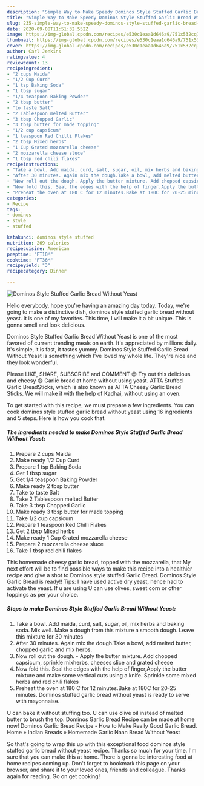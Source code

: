 ```yaml
---
description: "Simple Way to Make Speedy Dominos Style Stuffed Garlic Bread Without Yeast"
title: "Simple Way to Make Speedy Dominos Style Stuffed Garlic Bread Without Yeast"
slug: 235-simple-way-to-make-speedy-dominos-style-stuffed-garlic-bread-without-yeast
date: 2020-09-08T11:51:32.552Z
image: https://img-global.cpcdn.com/recipes/e530c1eaa1d646a9/751x532cq70/dominos-style-stuffed-garlic-bread-without-yeast-recipe-main-photo.jpg
thumbnail: https://img-global.cpcdn.com/recipes/e530c1eaa1d646a9/751x532cq70/dominos-style-stuffed-garlic-bread-without-yeast-recipe-main-photo.jpg
cover: https://img-global.cpcdn.com/recipes/e530c1eaa1d646a9/751x532cq70/dominos-style-stuffed-garlic-bread-without-yeast-recipe-main-photo.jpg
author: Carl Jenkins
ratingvalue: 4
reviewcount: 13
recipeingredient:
- "2 cups Maida"
- "1/2 Cup Curd"
- "1 tsp Baking Soda"
- "1 tbsp sugar"
- "1/4 teaspoon Baking Powder"
- "2 tbsp butter"
- "to taste Salt"
- "2 Tablespoon melted Butter"
- "3 tbsp Chopped Garlic"
- "3 tbsp butter for made topping"
- "1/2 cup capsicum"
- "1 teaspoon Red Chilli Flakes"
- "2 tbsp Mixed herbs"
- "1 Cup Grated mozzarella cheese"
- "2 mozzarella cheese sluce"
- "1 tbsp red chili flakes"
recipeinstructions:
- "Take a bowl. Add maida, curd, salt, sugar, oil, mix herbs and baking soda. Mix well. Make a dough from this mixture a smooth dough. Leave this mixture for 30 minutes"
- "After 30 minutes. Again mix the dough.Take a bowl, add melted butter, chopped garlic and mix herbs."
- "Now roll out the dough. Apply the butter mixture. Add chopped capsicum, sprinkle mixherbs, cheeses slice and grated cheese"
- "Now fold this. Seal the edges with the help of finger,Apply the butter mixture and make some vertical cuts using a knife. Sprinkle some mixed herbs and red chili flakes"
- "Preheat the oven at 180 C for 12 minutes.Bake at 180C for 20-25 minutes. Dominos stuffed garlic bread without yeast is ready to serve with mayonnaise."
categories:
- Recipe
tags:
- dominos
- style
- stuffed

katakunci: dominos style stuffed 
nutrition: 269 calories
recipecuisine: American
preptime: "PT10M"
cooktime: "PT36M"
recipeyield: "3"
recipecategory: Dinner

---
```



![Dominos Style Stuffed Garlic Bread Without Yeast](https://img-global.cpcdn.com/recipes/e530c1eaa1d646a9/751x532cq70/dominos-style-stuffed-garlic-bread-without-yeast-recipe-main-photo.jpg)

Hello everybody, hope you're having an amazing day today. Today, we're going to make a distinctive dish, dominos style stuffed garlic bread without yeast. It is one of my favorites. This time, I will make it a bit unique. This is gonna smell and look delicious.

Dominos Style Stuffed Garlic Bread Without Yeast is one of the most favored of current trending meals on earth. It's appreciated by millions daily. It's simple, it is fast, it tastes yummy. Dominos Style Stuffed Garlic Bread Without Yeast is something which I've loved my whole life. They're nice and they look wonderful.

Please LIKE, SHARE, SUBSCRIBE and COMMENT 😊 Try out this delicious and cheesy 😋 Garlic bread at home without using yeast. ATTA Stuffed Garlic BreadSticks, which is also known as ATTA Cheesy Garlic Bread Sticks. We will make it with the help of Kadhai, without using an oven.


To get started with this recipe, we must prepare a few ingredients. You can cook dominos style stuffed garlic bread without yeast using 16 ingredients and 5 steps. Here is how you cook that.

<!--inarticleads1-->

##### The ingredients needed to make Dominos Style Stuffed Garlic Bread Without Yeast:

1. Prepare 2 cups Maida
1. Make ready 1/2 Cup Curd
1. Prepare 1 tsp Baking Soda
1. Get 1 tbsp sugar
1. Get 1/4 teaspoon Baking Powder
1. Make ready 2 tbsp butter
1. Take to taste Salt
1. Take 2 Tablespoon melted Butter
1. Take 3 tbsp Chopped Garlic
1. Make ready 3 tbsp butter for made topping
1. Take 1/2 cup capsicum
1. Prepare 1 teaspoon Red Chilli Flakes
1. Get 2 tbsp Mixed herbs
1. Make ready 1 Cup Grated mozzarella cheese
1. Prepare 2 mozzarella cheese sluce
1. Take 1 tbsp red chili flakes


This homemade cheesy garlic bread, topped with the mozzarella, that My next effort will be to find possible ways to make this recipe into a healthier recipe and give a shot to Dominos style stuffed Garlic Bread. Dominos Style Garlic Bread is ready!! Tips: I have used active dry yeast, hence had to activate the yeast. If u are using U can use olives, sweet corn or other toppings as per your choice. 

<!--inarticleads2-->

##### Steps to make Dominos Style Stuffed Garlic Bread Without Yeast:

1. Take a bowl. Add maida, curd, salt, sugar, oil, mix herbs and baking soda. Mix well. Make a dough from this mixture a smooth dough. Leave this mixture for 30 minutes
1. After 30 minutes. Again mix the dough.Take a bowl, add melted butter, chopped garlic and mix herbs.
1. Now roll out the dough. - Apply the butter mixture. Add chopped capsicum, sprinkle mixherbs, cheeses slice and grated cheese
1. Now fold this. Seal the edges with the help of finger,Apply the butter mixture and make some vertical cuts using a knife. Sprinkle some mixed herbs and red chili flakes
1. Preheat the oven at 180 C for 12 minutes.Bake at 180C for 20-25 minutes. Dominos stuffed garlic bread without yeast is ready to serve with mayonnaise.


U can bake it without stuffing too. U can use olive oil instead of melted butter to brush the top. Dominos Garlic Bread Recipe can be made at home now! Dominos Garlic Bread Recipe - How to Make Really Good Garlic Bread. Home » Indian Breads » Homemade Garlic Naan Bread Without Yeast 

So that's going to wrap this up with this exceptional food dominos style stuffed garlic bread without yeast recipe. Thanks so much for your time. I'm sure that you can make this at home. There is gonna be interesting food at home recipes coming up. Don't forget to bookmark this page on your browser, and share it to your loved ones, friends and colleague. Thanks again for reading. Go on get cooking!
